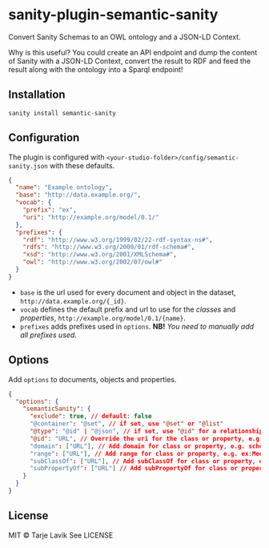 # sanity-plugin-semantic-sanity

Convert Sanity Schemas to an OWL ontology and a JSON-LD Context. 

Why is this useful? You could create an API endpoint and dump the content of Sanity with a JSON-LD Context, convert the result to RDF and feed the result along with the ontology into a Sparql endpoint! 

## Installation

```
sanity install semantic-sanity
```

## Configuration

The plugin is configured with `<your-studio-folder>/config/semantic-sanity.json` with these defaults.

```json
{
  "name": "Example ontology",
  "base": "http://data.example.org/",
  "vocab": {
    "prefix": "ex",
    "uri": "http://example.org/model/0.1/"
  },
  "prefixes": {
    "rdf": "http://www.w3.org/1999/02/22-rdf-syntax-ns#",
    "rdfs": "http://www.w3.org/2000/01/rdf-schema#",
    "xsd": "http://www.w3.org/2001/XMLSchema#",
    "owl": "http://www.w3.org/2002/07/owl#"
  }
}
```

* `base` is the url used for every document and object in the dataset, `http://data.example.org/{_id}`.
* `vocab` defines the default prefix and url to use for the *classes* and *properties*, `http://example.org/model/0.1/{name}`.
* `prefixes` adds prefixes used in `options`. **NB!** *You need to manually add all prefixes used.*

## Options

Add `options` to documents, objects and properties. 

```json
{
  "options": {
    "semanticSanity": {
      "exclude": true, // default: false
      "@container": "@set", // if set, use "@set" or "@list"
      "@type": "@id" | "@json", // if set, use "@id" for a relationship or "@json" to capture property value
      "@id": "URL", // Override the uri for the class or property, e.g. schema:healthCondition
      "domain": ["URL"], // Add domain for class or property, e.g. schema:Patient
      "range": ["URL"], // Add range for class or property, e.g. ex:MedicalCondition
      "subClassOf": ["URL"], // Add subClassOf for class or property, e.g. schema:Person
      "subPropertyOf": ["URL"] // Add subPropertyOf for class or property, e.g. schema:memberOf
    }
  }
}
```

## License

MIT © Tarje Lavik
See LICENSE

